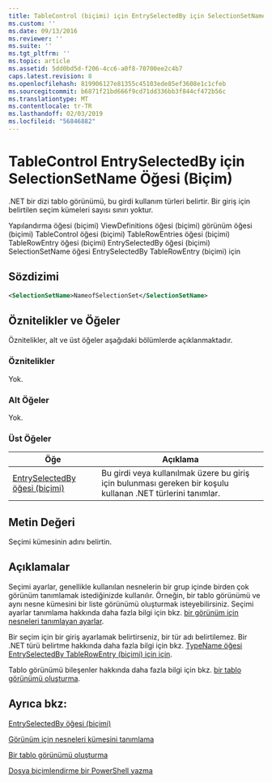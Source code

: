 ```yaml
---
title: TableControl (biçimi) için EntrySelectedBy için SelectionSetName öğesi | Microsoft Docs
ms.custom: ''
ms.date: 09/13/2016
ms.reviewer: ''
ms.suite: ''
ms.tgt_pltfrm: ''
ms.topic: article
ms.assetid: 5dd0bd5d-f206-4cc6-a0f8-70700ee2c4b7
caps.latest.revision: 8
ms.openlocfilehash: 819906127e81355c45103ede85ef3608e1c1cfeb
ms.sourcegitcommit: b6871f21bd666f9cd71dd336bb3f844cf472b56c
ms.translationtype: MT
ms.contentlocale: tr-TR
ms.lasthandoff: 02/03/2019
ms.locfileid: "56846882"
---
```

# <a name="selectionsetname-element-for-entryselectedby-for-tablecontrol-format"></a>TableControl EntrySelectedBy için SelectionSetName Öğesi (Biçim)

.NET bir dizi tablo görünümü, bu girdi kullanım türleri belirtir. Bir giriş için belirtilen seçim kümeleri sayısı sınırı yoktur.

Yapılandırma öğesi (biçimi) ViewDefinitions öğesi (biçimi) görünüm öğesi (biçimi) TableControl öğesi (biçimi) TableRowEntries öğesi (biçimi) TableRowEntry öğesi (biçimi) EntrySelectedBy öğesi (biçimi) SelectionSetName öğesi EntrySelectedBy TableRowEntry (biçimi) için

## <a name="syntax"></a>Sözdizimi

```xml
<SelectionSetName>NameofSelectionSet</SelectionSetName>
```

## <a name="attributes-and-elements"></a>Öznitelikler ve Öğeler

Öznitelikler, alt ve üst öğeler aşağıdaki bölümlerde açıklanmaktadır.

### <a name="attributes"></a>Öznitelikler

Yok.

### <a name="child-elements"></a>Alt Öğeler

Yok.

### <a name="parent-elements"></a>Üst Öğeler

|Öğe|Açıklama|
|-------------|-----------------|
|[EntrySelectedBy öğesi (biçimi)](./entryselectedby-element-for-tablerowentry-for-tablecontrol-format.md)|Bu girdi veya kullanılmak üzere bu giriş için bulunması gereken bir koşulu kullanan .NET türlerini tanımlar.|

## <a name="text-value"></a>Metin Değeri

Seçimi kümesinin adını belirtin.

## <a name="remarks"></a>Açıklamalar

Seçimi ayarlar, genellikle kullanılan nesnelerin bir grup içinde birden çok görünüm tanımlamak istediğinizde kullanılır. Örneğin, bir tablo görünümü ve aynı nesne kümesini bir liste görünümü oluşturmak isteyebilirsiniz. Seçimi ayarlar tanımlama hakkında daha fazla bilgi için bkz. [bir görünüm için nesneleri tanımlayan ayarlar](./defining-selection-sets.md).

Bir seçim için bir giriş ayarlamak belirtirseniz, bir tür adı belirtilemez. Bir .NET türü belirtme hakkında daha fazla bilgi için bkz. [TypeName öğesi EntrySelectedBy TableRowEntry (biçimi) için için](./typename-element-for-entryselectedby-for-tablecontrol-format.md).

Tablo görünümü bileşenler hakkında daha fazla bilgi için bkz. [bir tablo görünümü oluşturma](./creating-a-table-view.md).

## <a name="see-also"></a>Ayrıca bkz:

[EntrySelectedBy öğesi (biçimi)](./entryselectedby-element-for-tablerowentry-for-tablecontrol-format.md)

[Görünüm için nesneleri kümesini tanımlama](./defining-selection-sets.md)

[Bir tablo görünümü oluşturma](./creating-a-table-view.md)

[Dosya biçimlendirme bir PowerShell yazma](./writing-a-powershell-formatting-file.md)
